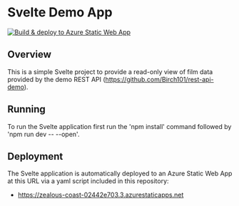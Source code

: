 # Svelte Demo App

[![Build & deploy to Azure Static Web App](https://github.com/Birch101/svelte-demo-app/actions/workflows/static-web-app-build-deploy.yml/badge.svg)](https://github.com/Birch101/svelte-demo-app/actions/workflows/static-web-app-build-deploy.yml)

## Overview
This is a simple Svelte project to provide a read-only view of film data provided by the demo REST API (https://github.com/Birch101/rest-api-demo).

## Running
To run the Svelte application first run the 'npm install' command followed by 'npm run dev -- --open'.

## Deployment
The Svelte application is automatically deployed to an Azure Static Web App at this URL via a yaml script included in this repository:

- https://zealous-coast-02442e703.3.azurestaticapps.net
